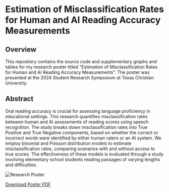 # Estimation of Misclassification Rates for Human and AI Reading Accuracy Measurements

## Overview
This repository contains the source code and supplementary graphs and tables for my research poster titled "Estimation of Misclassification Rates for Human and AI Reading Accuracy Measurements". The poster was presented at the 2024 Student Research Symposium at Texas Christian University.

## Abstract
Oral reading accuracy is crucial for assessing language proficiency in educational settings. This research quantifies misclassification rates between human and AI assessments of reading scores using speech recognition. The study breaks down misclassification rates into True Positive and True Negative components, based on whether the correct or incorrect words were identified by either human raters or an AI system. We employ binomial and Poisson distribution models to estimate misclassification rates, comparing scenarios with and without access to true scores. The effectiveness of these models is evaluated through a study involving elementary school students reading passages of varying lengths and difficulties.

![Research Poster](./Missclassification-Rates-Poster.jpg)

[Download Poster PDF](./Missclassification-Rates-Poster.pdf)
